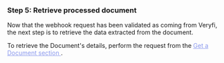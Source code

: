 <h3 className="h3-title" id="retrieve-document-new-api-docs">Step 5: Retrieve processed document</h3>

<p className="p-text">Now that the webhook request has been validated as coming from Veryfi, the next step is to retrieve the data extracted from the document.</p>

<p className="p-text">To retrieve the Document's details, perform the request from the <a href="/api/docs/api-docs-v2/#/paths/api-v8-partner-documents-document_id/get" style="color: #8B99EE"> Get a Document section </a>.</p>

